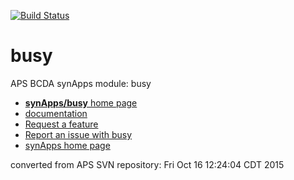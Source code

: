[![Build Status](https://travis-ci.org/epics-modules/busy.svg?branch=master)](https://travis-ci.org/epics-modules/busy)

# busy
APS BCDA synApps module: busy

* [**synApps/busy** home page](http://aps.anl.gov/bcda/synApps/busy/busy.html)
* [documentation](https://github.com/epics-modules/busy/blob/master/documentation/README.md)
* [Request a feature](https://github.com/epics-modules/busy/issues/new?title=%20FEATURE%20SHORT%20DESCRIPTION&body=**Feature%20Long%20Description**%0A%0A**Why%20should%20this%20be%20added?**%0A&labels=enhancement)
* [Report an issue with busy](https://github.com/epics-modules/busy/issues/new?title=%20ISSUE%20NAME%20HERE&body=**Describe%20the%20issue**%0A%0A**Steps%20to%20reproduce**%0A1.%20Step%20one%0A2.%20Step%20two%0A3.%20Step%20three%0A%0A**Expected%20behaivour**%0A%0A**Actual%20behaviour**%0A%0A**Build%20Environment**%0AArchitecture:%0AEpics%20Base%20Version:%0ADependent%20Module%20Versions:&labels=bug)
* [synApps home page](http://www.aps.anl.gov/bcda/synApps)

converted from APS SVN repository: Fri Oct 16 12:24:04 CDT 2015
